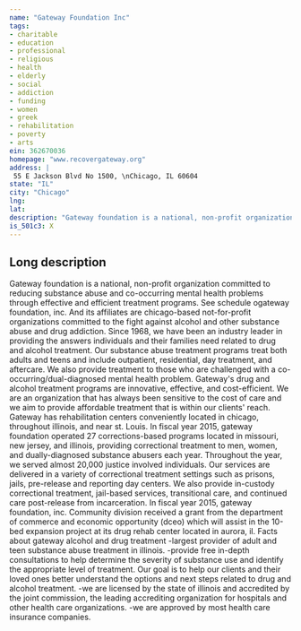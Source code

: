```yaml
---
name: "Gateway Foundation Inc"
tags:
- charitable
- education
- professional
- religious
- health
- elderly
- social
- addiction
- funding
- women
- greek
- rehabilitation
- poverty
- arts
ein: 362670036
homepage: "www.recovergateway.org"
address: |
 55 E Jackson Blvd No 1500, \nChicago, IL 60604
state: "IL"
city: "Chicago"
lng: 
lat: 
description: "Gateway foundation is a national, non-profit organization committed to reducing substance abuse and co-occurring mental health problems through effective and efficient treatment programs. "
is_501c3: X
---
```


## Long description

Gateway foundation is a national, non-profit organization committed to reducing substance abuse and co-occurring mental health problems through effective and efficient treatment programs. See schedule ogateway foundation, inc. And its affiliates are chicago-based not-for-profit organizations committed to the fight against alcohol and other substance abuse and drug addiction. Since 1968, we have been an industry leader in providing the answers individuals and their families need related to drug and alcohol treatment. Our substance abuse treatment programs treat both adults and teens and include outpatient, residential, day treatment, and aftercare. We also provide treatment to those who are challenged with a co-occurring/dual-diagnosed mental health problem. Gateway's drug and alcohol treatment programs are innovative, effective, and cost-efficient. We are an organization that has always been sensitive to the cost of care and we aim to provide affordable treatment that is within our clients' reach. Gateway has rehabilitation centers conveniently located in chicago, throughout illinois, and near st. Louis. In fiscal year 2015, gateway foundation operated 27 corrections-based programs located in missouri, new jersey, and illinois, providing correctional treatment to men, women, and dually-diagnosed substance abusers each year. Throughout the year, we served almost 20,000 justice involved individuals. Our services are delivered in a variety of correctional treatment settings such as prisons, jails, pre-release and reporting day centers. We also provide in-custody correctional treatment, jail-based services, transitional care, and continued care post-release from incarceration. In fiscal year 2015, gateway foundation, inc. Community division received a grant from the department of commerce and economic opportunity (dceo) which will assist in the 10-bed expansion project at its drug rehab center located in aurora, il. Facts about gateway alcohol and drug treatment -largest provider of adult and teen substance abuse treatment in illinois. -provide free in-depth consultations to help determine the severity of substance use and identify the appropriate level of treatment. Our goal is to help our clients and their loved ones better understand the options and next steps related to drug and alcohol treatment. -we are licensed by the state of illinois and accredited by the joint commission, the leading accrediting organization for hospitals and other health care organizations. -we are approved by most health care insurance companies. 
